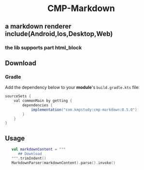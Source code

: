 <h1 align="center">CMP-Markdown</h1>
<h2>a markdown renderer include(Android,Ios,Desktop,Web)</h2>
<h3>the lib supports part html_block</h3>

## Download

### Gradle

Add the dependency below to your **module**'s `build.gradle.kts` file:

```gradle
sourceSets {
    val commonMain by getting {
        dependencies {
            implementation("com.kmpstudy:cmp-markdown:0.5.0")
        }
    }
}
```

## Usage

```kotlin
   val markdownContent = """
      ## Download
   """.trimIndent()
   MarkdownParser(markdownContent).parse().invoke()
```